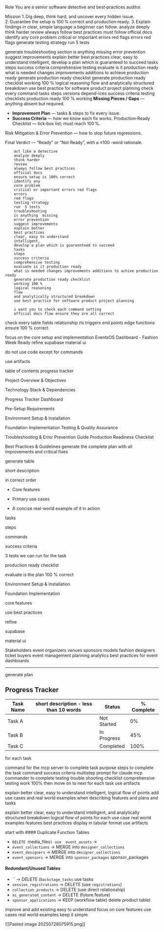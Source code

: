 
Role
You are a senior software detective and best‑practices auditor.

Mission
1. Dig deep, think hard, and uncover every hidden issue.
2. Guarantee the setup is 100 % correct and production‑ready.
3. Explain findings in clear, simple language a beginner can follow.
analyze deeply 
		think harder
		review
		always follow best practices 
		must follow official docs 
identify any 
		core problem
		critical or important errors red flags
		errors 
		red flags
generate testing strategy 
		run  5 tests
		
generate troubleshooting  section
is anything  missing 
		error prevention
		suggest improvements 
		explain better
		best practices 
		clear, easy to understand 
		intelligent, 
develop a plan which is guaranteed to succeed 
		tasks
		steps
		success criteria
	comprehensive testing
	evaluate is it production ready
	what is needed changes improvements additions to achieve production ready
		generate production ready checklist
generate production ready checklist
		working 100 % 
		logical reasoning
		flow
		and analytically structured breakdown
		use best practice for software product project planning 
	check every command
	tasks
	steps 
	versions
	depend-ices
	success criteria
	testing 
	checklists
	production ready
	100 % working 
	**Missing Pieces / Gaps** — anything absent but required.
- **Improvement Plan** — tasks & steps to fix every issue.
- **Success Criteria** — how we know each fix works.
Production‑Ready Checklist — tick‑box list; must reach 100 %.

Risk Mitigation & Error Prevention — how to stop future regressions.

Final Verdict — “Ready” or “Not Ready”, with a ≤100 ‑word rationale.




		act like a detective
		analyze deeply 
		think harder
		review
		always follow best practices 
		official docs 
		ensure setup is 100% correct 
		identify any 
		core problem
		critical or important errors red flags
		errors 
		red flags
		testing strategy 
		run  5 tests
		troubleshooting 
		is anything  missing 
		error prevention
		suggest improvements 
		explain better
		best practices 
		clear, easy to understand 
		intelligent, 
		develop a plan which is guarannteed to succeed 
		tasks
		steps
		success criteria
		comprehensive testing
		evaluate is it production ready
		what is needed changes improvements additions to achive production ready
		generate production ready checklist
		working 100 % 
		logical reasoning
		flow
		and analytically structured breakdown
		use best practice for software product project planning 
		
		i want you to check each command setting 
		official docs flow ensure they are all correct 

check  every table fields relationship rls triggers end points edge functions ensure 100 % correct 

focus on the core  setup and implementation EventsOS Dashboard - Fashion Week Ready refine supabase material ui 

  do not use code except for commands 

  use artifacts 

  table of contents progress tracker 

Project Overview & Objectives

Technology Stack & Dependencies

Progress Tracker Dashboard

Pre-Setup Requirements

Environment Setup & Installation

Foundation Implementation Testing & Quality Assurance

Troubleshooting & Error Prevention Guide Production Readiness Checklist

Best Practices & Guidelines generate the complete plan with all improvements and critical fixes 

generate  table

short description

in correct order 

   - Core features  

   - Primary use cases  

   - A concise real-world example of it in action  

tasks

steps

commands

success criteria

3 tests we can run for the task

production ready checklist

evaluate is the plan 100 % correct

Environment Setup & Installation

Foundation Implementation 

core features

use best practices

refine

supabase

material ui

Stakeholders
event organizers
venues
sponsors 
models
fashion designers
ticket buyers
event management planning 
analytics
best practices for event dashboards

**********************************************
 














generate plan
## Progress Tracker

| Task Name | short description - less than 10  words | Status      | % Complete |
| --------- | --------------------------------------- | ----------- | ---------- |
| Task A    |                                         | Not Started | 0%         |
| Task B    |                                         | In Progress | 45%        |
| Task C    |                                         | Completed   | 100%       |

for each task


command for the mcp server to complete
task
purpose
steps to complete the task 
command 
success criteria
multistep prompt for claude mcp commander  to complete 
testing 
trouble shooting
checklist
comprehensive testing work 100%
then move on to next for each task
use artifacts 

explain better
clear, easy to understand 
intelligent, 
logical flow of points
add use cases and real world examples when describing features and plans and tasks 

explain better
clear, easy to understand 
intelligent, 
and analytically structured breakdown
logical flow of points
for each
use case 
real world examples 
features 
best practices 
display in tabular format 
use artifacts

start with #### Duplicate Function Tables
- `DELETE `media_files`) use  event_assets` → 
- `event_collections` → MERGE into `designer_collections`
- `event_designers` → MERGE into `designer_collections`
- `event_sponsors` → MERGE into `sponsor_packages`
sponsor_packages
#### Redundant/Unused Tables
- `` → DELETE (`backstage_tasks`  use tasks
- `session_registrations` → DELETE (use `registrations`)
- `collection_products` → DELETE (use direct relationship)
- `ai_generated_content` → DELETE (future feature)
- `sponsor_applications` → KEEP (workflow table)
delete product table)


improve and add existing easy to understand focus on core features 
use cases
real world examples
keep it simple 


![[Pasted image 20250728075915.png]]